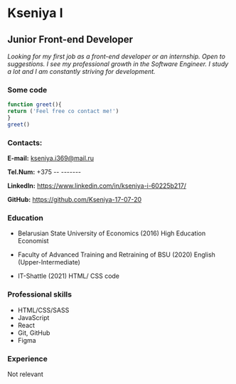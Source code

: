 # Kseniya I
## Junior Front-end Developer

_Looking for my first job as a front-end developer or an internship. Open to suggestions. 
I see my professional growth in the Software Engineer. I study a lot and I am constantly striving for development._

### Some code

```JavaScript
function greet(){
return ('Feel free co contact me!')
}
greet()
```
### Contacts:

   **E-mail:** kseniya.i369@mail.ru 

   **Tel.Num:** +375 -- -------

   **LinkedIn:** https://www.linkedin.com/in/kseniya-i-60225b217/  

   **GitHub:** https://github.com/Kseniya-17-07-20  

### Education 

* Belarusian State University of Economics (2016) High Education Economist

* Faculty of Advanced Training and Retraining of BSU (2020) English (Upper-Intermediate)

* IT-Shattle (2021) HTML/ CSS code

### Professional skills 

* HTML/CSS/SASS
* JavaScript
* React
* Git, GitHub
* Figma


### Experience 

Not relevant

